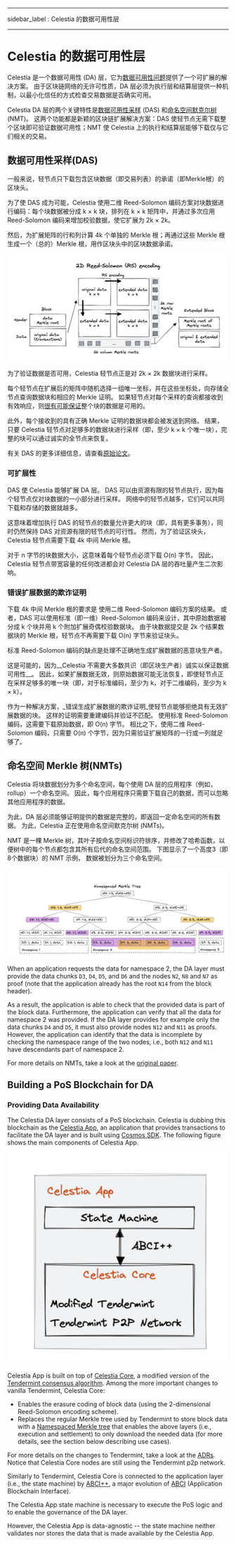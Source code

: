 - - -
sidebar_label : Celestia 的数据可用性层
- - -

# Celestia 的数据可用性层

Celestia 是一个数据可用性 (DA) 层，它为[数据可用性问题](https://coinmarketcap.com/alexandria/article/what-is-data-availability)提供了一个可扩展的解决方案。 由于区块链网络的无许可性质，DA 层必须为执行层和结算层提供一种机制，以最小化信任的方式检查交易数据是否确实可用。

Celestia DA 层的两个关键特性是[数据可用性采样](https://blog.celestia.org/celestia-mvp-release-data-availability-sampling-light-clients/) (DAS) 和[命名空间默克尔树](https://github.com/celestiaorg/nmt)(NMT)。 这两个功能都是新颖的区块链扩展解决方案：DAS 使轻节点无需下载整个区块即可验证数据可用性；NMT 使 Celestia 上的执行和结算层能够下载仅与它们相关的交易。

## 数据可用性采样(DAS)

一般来说，轻节点只下载包含区块数据（即交易列表）的承诺（即Merkle根）的区块头。

为了使 DAS 成为可能，Celestia 使用二维 Reed-Solomon 编码方案对块数据进行编码：每个块数据被分成 k × k 块，排列在 k × k 矩阵中，并通过多次应用 Reed-Solomon 编码来增加校验数据，使它扩展为 2k × 2k。

然后，为扩展矩阵的行和列计算 4k 个单独的 Merkle 根；再通过这些 Merkle 根生成一个（总的）Merkle 根，用作区块头中的区块数据承诺。

![2D Reed-Soloman (RS) Encoding](/img/concepts/reed-solomon-encoding.png)

为了验证数据是否可用，Celestia 轻节点正是对 2k × 2k 数据块进行采样。

每个轻节点在扩展后的矩阵中随机选择一组唯一坐标，并在这些坐标处，向存储全节点查询数据块和相应的 Merkle 证明。 如果轻节点对每个采样的查询都接收到有效响应，则[很有可能保证](https://github.com/celestiaorg/celestia-node/issues/805#issuecomment-1150081075)整个块的数据是可用的。

此外，每个接收到的具有正确 Merkle 证明的数据块都会被发送到网络。 结果，只要 Celestia 轻节点对足够多的数据块进行采样（即，至少 k × k 个唯一块），完整的块可以通过诚实的全节点来恢复。

有关 DAS 的更多详细信息，请查看[原始论文](https://arxiv.org/abs/1809.09044)。

### 可扩展性

DAS 使 Celestia 能够扩展 DA 层。 DAS 可以由资源有限的轻节点执行，因为每个轻节点仅对块数据的一小部分进行采样。 网络中的轻节点越多，它们可以共同下载和存储的数据就越多。

这意味着增加执行 DAS 的轻节点的数量允许更大的块（即，具有更多事务），同时仍然保持 DAS 对资源有限的轻节点的可行性。 然而，为了验证区块头，Celestia 轻节点需要下载 4k 中间 Merkle 根。

对于 n 字节的块数据大小，这意味着每个轻节点必须下载 O(n) 字节。 因此，Celestia 轻节点带宽容量的任何改进都会对 Celestia DA 层的吞吐量产生二次影响。

### 错误扩展数据的欺诈证明

下载 4k 中间 Merkle 根的要求是 使用二维 Reed-Solomon 编码方案的结果。 或者，DAS 可以使用标准（即一维）Reed-Solomon 编码来设计，其中原始数据被分成 k 个块并用 k 个附加扩展奇偶校验数据块。 由于块数据提交是 2k 个结果数据块的 Merkle 根，轻节点不再需要下载 O(n) 字节来验证块头。

标准 Reed-Solomon 编码的缺点是处理不正确地生成扩展数据的恶意块生产者。

这是可能的，因为__Celestia 不需要大多数共识（即区块生产者）诚实以保证数据可用性__。 因此，如果扩展数据无效，则原始数据可能无法恢复，即使轻节点正在采样足够多的唯一块（即，对于标准编码，至少为 k，对于二维编码，至少为 k × k）。

作为一种解决方案，_错误生成扩展数据的欺诈证明_使轻节点能够拒绝具有无效扩展数据的块。 这样的证明需要重建编码并验证不匹配。 使用标准 Reed-Solomon 编码，这需要下载原始数据，即 O(n) 字节。 相比之下，使用二维 Reed-Solomon 编码，只需要 O(n) 个字节，因为只需验证扩展矩阵的一行或一列就足够了。

## 命名空间 Merkle 树(NMTs)

Celestia 将块数据划分为多个命名空间，每个使用 DA 层的应用程序（例如，rollup）一个命名空间。 因此，每个应用程序只需要下载自己的数据，而可以忽略其他应用程序的数据。

为此，DA 层必须能够证明提供的数据是完整的，即返回一定命名空间的所有数据。 为此，Celestia 正在使用命名空间默克尔树 (NMTs)。

NMT 是一棵 Merkle 树，其叶子按命名空间标识符排序，并修改了哈希函数，以便树中的每个节点都包含其所有后代的命名空间范围。 下图显示了一个高度3（即8个数据块）的 NMT 示例， 数据被划分为三个命名空间。

![Namespaced Merkle Tree](/img/concepts/nmt.png)

When an application requests the data for namespace 2, the DA layer must provide the data chunks `D3`, `D4`, `D5`, and `D6` and the nodes `N2`, `N8` and `N7` as proof (note that the application already has the root `N14` from the block header).

As a result, the application is able to check that the provided data is part of the block data. Furthermore, the application can verify that all the data for namespace 2 was provided. If the DA layer provides for example only the data chunks `D4` and `D5`, it must also provide nodes `N12` and `N11` as proofs. However, the application can identify that the data is incomplete by checking the namespace range of the two nodes, i.e., both `N12` and `N11` have descendants part of namespace 2.

For more details on NMTs, take a look at the [original paper](https://arxiv.org/abs/1905.09274).

## Building a PoS Blockchain for DA

### Providing Data Availability

The Celestia DA layer consists of a PoS blockchain. Celestia is dubbing this blockchain as the [Celestia App](https://github.com/celestiaorg/celestia-app), an application that provides transactions to facilitate the DA layer and is built using [Cosmos SDK](https://docs.cosmos.network/v0.44/). The following figure shows the main components of Celestia App.

![Main components of Celestia App](/img/concepts/celestia-app.png)

Celestia App is built on top of [Celestia Core](https://github.com/celestiaorg/celestia-core), a modified version of the [Tendermint consensus algorithm](https://arxiv.org/abs/1807.04938). Among the more important changes to vanilla Tendermint, Celestia Core:

- Enables the erasure coding of block data (using the 2-dimensional Reed-Solomon encoding scheme).
- Replaces the regular Merkle tree used by Tendermint to store block data with a [Namespaced Merkle tree](https://github.com/celestiaorg/nmt) that enables the above layers (i.e., execution and settlement) to only download the needed data (for more details, see the section below describing use cases).

For more details on the changes to Tendermint, take a look at the [ADRs](https://github.com/celestiaorg/celestia-core/tree/v0.34.x-celestia/docs/celestia-architecture). Notice that Celestia Core nodes are still using the Tendermint p2p network.

Similarly to Tendermint, Celestia Core is connected to the application layer (i.e., the state machine) by [ABCI++](https://github.com/tendermint/tendermint/tree/master/spec/abci%2B%2B), a major evolution of [ABCI](https://github.com/tendermint/tendermint/tree/master/spec/abci) (Application Blockchain Interface).

The Celestia App state machine is necessary to execute the PoS logic and to enable the governance of the DA layer.

However, the Celestia App is data-agnostic -- the state machine neither validates nor stores the data that is made available by the Celestia App.

